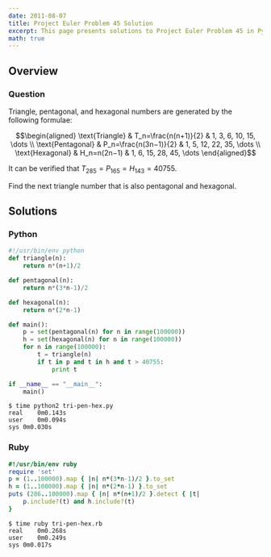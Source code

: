 ```yaml
---
date: 2011-08-07
title: Project Euler Problem 45 Solution
excerpt: This page presents solutions to Project Euler Problem 45 in Python and Ruby.
math: true
---
```



## Overview


### Question

Triangle, pentagonal, and hexagonal numbers are generated by the
following formulae:

$$\begin{aligned}
\text{Triangle} & T_n=\frac{n(n+1)}{2} & 1, 3, 6, 10, 15, \dots \\
\text{Pentagonal} & P_n=\frac{n(3n−1)}{2} & 1, 5, 12, 22, 35, \dots \\
\text{Hexagonal} & H_n=n(2n−1) & 1, 6, 15, 28, 45, \dots 
\end{aligned}$$

It can be verified that $T_{285} = P_{165} = H_{143} = 40755$.

Find the next triangle number that is also pentagonal and hexagonal.






## Solutions

### Python

```python
#!/usr/bin/env python
def triangle(n):
    return n*(n+1)/2

def pentagonal(n):
    return n*(3*n-1)/2

def hexagonal(n):
    return n*(2*n-1)

def main():
    p = set(pentagonal(n) for n in range(100000))
    h = set(hexagonal(n) for n in range(100000))
    for n in range(100000):
        t = triangle(n)
        if t in p and t in h and t > 40755:
            print t

if __name__ == "__main__":
    main()
```


```
$ time python2 tri-pen-hex.py
real	0m0.143s
user	0m0.094s
sys	0m0.030s
```



### Ruby

```ruby
#!/usr/bin/env ruby
require 'set'
p = (1..100000).map { |n| n*(3*n-1)/2 }.to_set
h = (1..100000).map { |n| n*(2*n-1) }.to_set
puts (286..100000).map { |n| n*(n+1)/2 }.detect { |t|
	p.include?(t) and h.include?(t)
}
```


```
$ time ruby tri-pen-hex.rb
real	0m0.268s
user	0m0.249s
sys	0m0.017s
```


